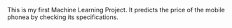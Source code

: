 This is my first Machine Learning Project.
It predicts the price of the mobile phonea by checking its specifications.
